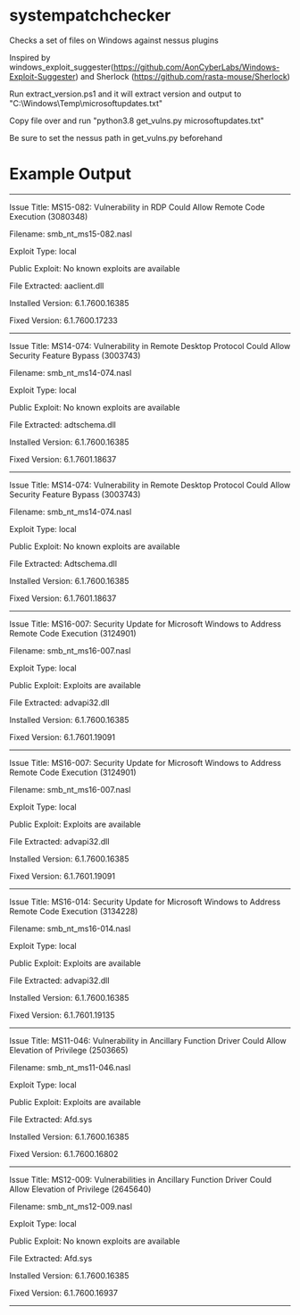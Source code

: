 # systempatchchecker
Checks a set of files on Windows against nessus plugins

Inspired by windows_exploit_suggester(https://github.com/AonCyberLabs/Windows-Exploit-Suggester) and Sherlock (https://github.com/rasta-mouse/Sherlock)

Run extract_version.ps1 and it will extract version and output to "C:\Windows\Temp\microsoftupdates.txt"

Copy file over and run "python3.8 get_vulns.py microsoftupdates.txt"

Be sure to set the nessus path in get_vulns.py beforehand

# Example Output

------------------------------------------------------------------------------------------------------------------------------
Issue Title: MS15-082: Vulnerability in RDP Could Allow Remote Code Execution (3080348)

Filename: smb_nt_ms15-082.nasl

Exploit Type: local

Public Exploit: No known exploits are available

File Extracted: aaclient.dll

Installed Version: 6.1.7600.16385

Fixed Version: 6.1.7600.17233

------------------------------------------------------------------------------------------------------------------------------
Issue Title: MS14-074: Vulnerability in Remote Desktop Protocol Could Allow Security Feature Bypass (3003743)

Filename: smb_nt_ms14-074.nasl

Exploit Type: local

Public Exploit: No known exploits are available

File Extracted: adtschema.dll

Installed Version: 6.1.7600.16385

Fixed Version: 6.1.7601.18637

------------------------------------------------------------------------------------------------------------------------------
Issue Title: MS14-074: Vulnerability in Remote Desktop Protocol Could Allow Security Feature Bypass (3003743)

Filename: smb_nt_ms14-074.nasl

Exploit Type: local

Public Exploit: No known exploits are available

File Extracted: Adtschema.dll

Installed Version: 6.1.7600.16385

Fixed Version: 6.1.7601.18637

------------------------------------------------------------------------------------------------------------------------------
Issue Title: MS16-007: Security Update for Microsoft Windows to Address Remote Code Execution (3124901)

Filename: smb_nt_ms16-007.nasl

Exploit Type: local

Public Exploit: Exploits are available

File Extracted: advapi32.dll

Installed Version: 6.1.7600.16385

Fixed Version: 6.1.7601.19091

------------------------------------------------------------------------------------------------------------------------------
Issue Title: MS16-007: Security Update for Microsoft Windows to Address Remote Code Execution (3124901)

Filename: smb_nt_ms16-007.nasl

Exploit Type: local

Public Exploit: Exploits are available

File Extracted: advapi32.dll

Installed Version: 6.1.7600.16385

Fixed Version: 6.1.7601.19091

------------------------------------------------------------------------------------------------------------------------------
Issue Title: MS16-014: Security Update for Microsoft Windows to Address Remote Code Execution (3134228)

Filename: smb_nt_ms16-014.nasl

Exploit Type: local

Public Exploit: Exploits are available

File Extracted: advapi32.dll

Installed Version: 6.1.7600.16385

Fixed Version: 6.1.7601.19135

------------------------------------------------------------------------------------------------------------------------------
Issue Title: MS11-046: Vulnerability in Ancillary Function Driver Could Allow Elevation of Privilege (2503665)

Filename: smb_nt_ms11-046.nasl

Exploit Type: local

Public Exploit: Exploits are available

File Extracted: Afd.sys

Installed Version: 6.1.7600.16385

Fixed Version: 6.1.7600.16802

------------------------------------------------------------------------------------------------------------------------------
Issue Title: MS12-009: Vulnerabilities in Ancillary Function Driver Could Allow Elevation of Privilege (2645640)

Filename: smb_nt_ms12-009.nasl

Exploit Type: local

Public Exploit: No known exploits are available

File Extracted: Afd.sys

Installed Version: 6.1.7600.16385

Fixed Version: 6.1.7600.16937

------------------------------------------------------------------------------------------------------------------------------



